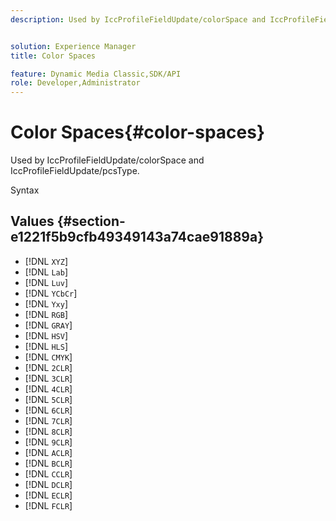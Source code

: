 ```yaml
---
description: Used by IccProfileFieldUpdate/colorSpace and IccProfileFieldUpdate/pcsType.


solution: Experience Manager
title: Color Spaces

feature: Dynamic Media Classic,SDK/API
role: Developer,Administrator
---
```


# Color Spaces{#color-spaces}

Used by IccProfileFieldUpdate/colorSpace and IccProfileFieldUpdate/pcsType.

 Syntax 

## Values {#section-e1221f5b9cfb49349143a74cae91889a}

* [!DNL `XYZ`] 
* [!DNL `Lab`] 
* [!DNL `Luv`] 
* [!DNL `YCbCr`] 
* [!DNL `Yxy`] 
* [!DNL `RGB`] 
* [!DNL `GRAY`] 
* [!DNL `HSV`] 
* [!DNL `HLS`] 
* [!DNL `CMYK`] 
* [!DNL `2CLR`] 
* [!DNL `3CLR`] 
* [!DNL `4CLR`] 
* [!DNL `5CLR`] 
* [!DNL `6CLR`] 
* [!DNL `7CLR`] 
* [!DNL `8CLR`] 
* [!DNL `9CLR`] 
* [!DNL `ACLR`] 
* [!DNL `BCLR`] 
* [!DNL `CCLR`] 
* [!DNL `DCLR`] 
* [!DNL `ECLR`] 
* [!DNL `FCLR`]

